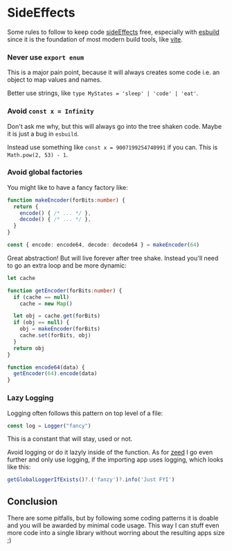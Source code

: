 # SideEffects

Some rules to follow to keep code [sideEffects](https://webpack.js.org/guides/tree-shaking/) free, especially with [esbuild](https://esbuild.github.io/api/#ignore-annotations) since it is the foundation of most modern build tools, like [vite](https://vitejs.dev/).

### Never use `export enum`

This is a major pain point, because it will always creates some code i.e. an object to map values and names. 

Better use strings, like `type MyStates = 'sleep' | 'code' | 'eat'`.

### Avoid `const x = Infinity`

Don't ask me why, but this will always go into the tree shaken code. Maybe it is just a bug in `esbuild`.

Instead use something like `const x = 9007199254740991` if you can. This is `Math.pow(2, 53) - 1`.

### Avoid global factories

You might like to have a fancy factory like:

```ts
function makeEncoder(forBits:number) {
  return {
    encode() { /* ... */ },
    decode() { /* ... */ },
  }
}

const { encode: encode64, decode: decode64 } = makeEncoder(64)
```

Great abstraction! But will live forever after tree shake. Instead you'll need to go an extra loop and be more dynamic:

```ts
let cache

function getEncoder(forBits:number) {
  if (cache == null)
    cache = new Map()

  let obj = cache.get(forBits)
  if (obj == null) {
    obj = makeEncoder(forBits)
    cache.set(forBits, obj)
  }
  return obj
}

function encode64(data) {
  getEncoder(64).encode(data)
}
```

### Lazy Logging 

Logging often follows this pattern on top level of a file:

```ts
const log = Logger("fancy")
```

This is a constant that will stay, used or not. 

Avoid logging or do it lazyly inside of the function. As for [zeed](https://github.com/holtwick/zeed) I go even further and only use logging, if the importing app uses logging, which looks like this:

```ts
getGlobalLoggerIfExists()?.('fanzy')?.info('Just FYI')
```

## Conclusion

There are some pitfalls, but by following some coding patterns it is doable and you will be awarded by minimal code usage. This way I can stuff even more code into a single library without worring about the resulting apps size ;)
